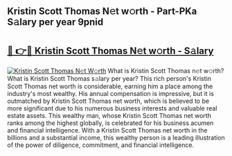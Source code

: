 ## Kristin Scott Thomas N𝚎t w𝚘rth - Part-PKa S𝚊lary per year 9pnid

# <h2><a href="http://gc00s2.nevu.top/?p=Kristin+Scott+Thomas">🔗 👉🔴 Kristin Scott Thomas N𝚎t w𝚘rth - S𝚊lary</a></h2>

[![Kristin Scott Thomas N𝚎t W𝚘rth](https://i.imgur.com/EBH3L9S.jpeg)](http://gc00s2.nevu.top/?p=Kristin+Scott+Thomas)
What is Kristin Scott Thomas n𝚎t w𝚘rth? What is Kristin Scott Thomas s𝚊lary per year?
This rich person's Kristin Scott Thomas net worth is considerable, earning him a place among the industry's most wealthy. His annual compensation is impressive, but it is outmatched by Kristin Scott Thomas net worth, which is believed to be more significant due to his numerous business interests and valuable real estate assets. This wealthy man, whose Kristin Scott Thomas net worth ranks among the highest globally, is celebrated for his business acumen and financial intelligence. With a Kristin Scott Thomas net worth in the billions and a substantial income, this wealthy person is a leading illustration of the power of diligence, commitment, and financial intelligence.
